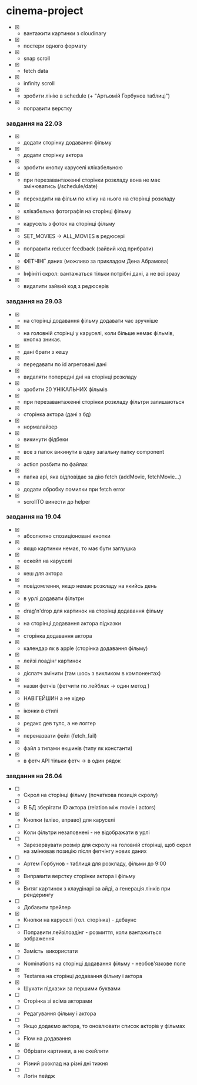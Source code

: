 # cinema-project

- [x] - вантажити картинки з cloudinary
- [x] - постери одного формату
- [x] - snap scroll
- [x] - fetch data
- [x] - infinity scroll
- [x] - зробити лінію в schedule (+ "Артьомій Горбунов таблиці")
- [x] - поправити верстку

### завдання на 22.03
- [x] - додати сторінку додавання фільму
- [x] - додати сторінку актора
- [x] - зробити кнопку каруселі клікабельною
- [x] - при перезавантаженні сторінки розкладу вона не має змінюватись (/schedule/date)
- [x] - переходити на фільм по кліку на нього на сторінці розкладу
- [x] - клікабельна фотографія на сторінці фільму
- [x] - карусель з фоток на сторінці фільму
- [x] - SET_MOVIES -> ALL_MOVIES в редюсері
- [x] - поправити reducer feedback (зайвий код прибрати)
- [x] - ФЕТЧІНГ даних (можливо за прикладом Дена Абрамова)
- [x] - Інфініті скрол: вантажаться тільки потрібні дані, а не всі зразу
- [x] - видалити зайвий код з редюсерів

### завдання на 29.03
- [x] - на сторінці додавання фільму додавати час зручніше
- [x] - на головній сторінці у каруселі, коли більше немає фільмів, кнопка зникає.
- [x] - дані брати з кешу
- [x] - передавати по id агреговані дані
- [x] - видаляти попередні дні на сторінці розкладу
- [x] - зробити 20 УНІКАЛЬНИХ фільмів
- [x] - при перезавантаженні сторінки розкладу фільтри залишаються
- [x] - сторінка актора (дані з бд)
- [x] - нормалайзер
- [x] - викинути фідбеки
- [x] - все з папок викинути в одну загальну папку component
- [x] - action розбити по файлах
- [x] - папка api, яка відповідає за дію fetch (addMovie, fetchMovie...)
- [x] - додати обробку помилки при fetch error
- [x] - scrollTO винести до helper

### завдання на 19.04
- [x] - абсолютно спозиціоновані кнопки
- [x] - якщо картинки немає, то має бути заглушка
- [x] - ескейп на каруселі
- [x] - кеш для актора
- [x] - повідомлення, якщо немає розкладу на якийсь день
- [x] - в урлі додавати фільтри
- [x] - drag'n'drop для картинок на сторінці додавання фільму
- [x] - на сторінці додавання актора підказки
- [x] - сторінка додавання актора
- [x] - календар як в apple (сторінка додавання фільму)
- [x] - лейзі лоадінг картинок
- [x] - діспатч змінити (там шось з викликом в компонентах)
- [x] - назви фетчів (фетчити по лейблах -> один метод )
- [x] - НАВІГЕЙШИН а не хідер
- [x] - іконки в стилі
- [x] - редакс дев тулс, а не логгер
- [x] - переназвати фейл (fetch_fail)
- [x] - файл з типами екшинів (типу як константи)
- [x] - в фетч API тільки фетч -> в один рядок

### завдання на 26.04
- [ ] - Скрол на сторінці фільму (початкова позиція скролу)
- [ ] - В БД зберігати ID актора (relation між movie i actors)
- [x] - Кнопки (вліво, вправо) для каруселі
- [ ] - Коли фільтри незаповнені - не відображати в урлі
- [ ] - Зарезервувати розмір для скролу на головній сторінці, щоб скрол на змінював позицію після фетчінгу нових даних
- [ ] - Артем Горбунов - таблиця для розкладу, фільми до 9:00
- [x] - Виправити верстку сторінки актора і фільму
- [x] - Витяг картинок з клаудінарі за айді, а генерація лінків при рендерингу
- [ ] - Добавити трейлер
- [x] - Кнопки на каруселі (гол. сторінка) - дебаунс
- [ ] - Поправити лейзілоадінг - розмиття, коли вантажиться зображення
- [x] - Замість <img> використати <picture>
- [ ] - Nominations на сторінці додавання фільму - необов'язкове поле
- [x] - Textarea на сторінці додавання фільму і актора
- [x] - Шукати підказки за першими буквами
- [ ] - Сторінка зі всіма акторами
- [ ] - Редагування фільму і актора
- [ ] - Якщо додаємо актора, то оновлювати список акторів у фільмах
- [ ] - Flow на додавання
- [x] - Обрізати картинки, а не скейлити
- [ ] - Різний розклад на різні дні тижня
- [ ] - Логін пейдж
